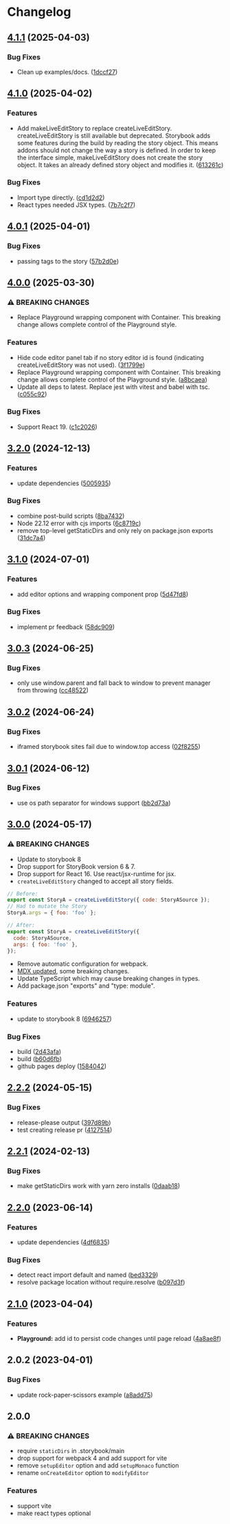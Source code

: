 # Changelog

## [4.1.1](https://github.com/JeremyRH/storybook-addon-code-editor/compare/v4.1.0...v4.1.1) (2025-04-03)


### Bug Fixes

* Clean up examples/docs. ([1dccf27](https://github.com/JeremyRH/storybook-addon-code-editor/commit/1dccf277de71b8e00e7b390aad4f382d71e995b7))

## [4.1.0](https://github.com/JeremyRH/storybook-addon-code-editor/compare/v4.0.1...v4.1.0) (2025-04-02)


### Features

* Add makeLiveEditStory to replace createLiveEditStory. createLiveEditStory is still available but deprecated. Storybook adds some features during the build by reading the story object. This means addons should not change the way a story is defined. In order to keep the interface simple, makeLiveEditStory does not create the story object. It takes an already defined story object and modifies it. ([613261c](https://github.com/JeremyRH/storybook-addon-code-editor/commit/613261c1d6c5f4369a429c3e77dce6b34a1281b1))


### Bug Fixes

* Import type directly. ([cd1d2d2](https://github.com/JeremyRH/storybook-addon-code-editor/commit/cd1d2d254f01ae14888ff7cfca9f5d3e77b169d1))
* React types needed JSX types. ([7b7c2f7](https://github.com/JeremyRH/storybook-addon-code-editor/commit/7b7c2f7fb96edb22a4e5d3f3bb0bf98e552fb43f))

## [4.0.1](https://github.com/JeremyRH/storybook-addon-code-editor/compare/v4.0.0...v4.0.1) (2025-04-01)


### Bug Fixes

* passing tags to the story ([57b2d0e](https://github.com/JeremyRH/storybook-addon-code-editor/commit/57b2d0ef4901d3d97e19b4ea57449d06e534bf96))

## [4.0.0](https://github.com/JeremyRH/storybook-addon-code-editor/compare/v3.2.0...v4.0.0) (2025-03-30)


### ⚠ BREAKING CHANGES

* Replace Playground wrapping component with Container. This breaking change allows complete control of the Playground style.

### Features

* Hide code editor panel tab if no story editor id is found (indicating createLiveEditStory was not used). ([3f1799e](https://github.com/JeremyRH/storybook-addon-code-editor/commit/3f1799e6dd479edd545c7ffd4bb603e4d9aedc1b))
* Replace Playground wrapping component with Container. This breaking change allows complete control of the Playground style. ([a8bcaea](https://github.com/JeremyRH/storybook-addon-code-editor/commit/a8bcaeaf24ff02c2741d378472407bfeb258d4e9))
* Update all deps to latest. Replace jest with vitest and babel with tsc. ([c055c92](https://github.com/JeremyRH/storybook-addon-code-editor/commit/c055c926848e6dabada0caa0b5a49b41db558e70))


### Bug Fixes

* Support React 19. ([c1c2026](https://github.com/JeremyRH/storybook-addon-code-editor/commit/c1c20262baeee7f202e202e1820d797080d05490))

## [3.2.0](https://github.com/JeremyRH/storybook-addon-code-editor/compare/v3.1.0...v3.2.0) (2024-12-13)


### Features

* update dependencies ([5005935](https://github.com/JeremyRH/storybook-addon-code-editor/commit/50059352e1e9b10c3982377c6cb8990fd3bf7d6d))


### Bug Fixes

* combine post-build scripts ([8ba7432](https://github.com/JeremyRH/storybook-addon-code-editor/commit/8ba743218a16afba0b27f82743a79aca3e84a2e5))
* Node 22.12 error with cjs imports ([6c8719c](https://github.com/JeremyRH/storybook-addon-code-editor/commit/6c8719c1ea62d89e9cea78447425c6f3128fcf41))
* remove top-level getStaticDirs and only rely on package.json exports ([31dc7a4](https://github.com/JeremyRH/storybook-addon-code-editor/commit/31dc7a4e85389fbf88805e001cf70cec095a1e2f))

## [3.1.0](https://github.com/JeremyRH/storybook-addon-code-editor/compare/v3.0.3...v3.1.0) (2024-07-01)


### Features

* add editor options and wrapping component prop ([5d47fd8](https://github.com/JeremyRH/storybook-addon-code-editor/commit/5d47fd8048684b99dde98d38f4c1501bee3a025d))


### Bug Fixes

* implement pr feedback ([58dc909](https://github.com/JeremyRH/storybook-addon-code-editor/commit/58dc90928c4f8d3fe97cfdb978e76c1afd8fa3ce))

## [3.0.3](https://github.com/JeremyRH/storybook-addon-code-editor/compare/v3.0.2...v3.0.3) (2024-06-25)


### Bug Fixes

* only use window.parent and fall back to window to prevent manager from throwing ([cc48522](https://github.com/JeremyRH/storybook-addon-code-editor/commit/cc485224cf059086be21a9c9ab5d45f95e7b82a3))

## [3.0.2](https://github.com/JeremyRH/storybook-addon-code-editor/compare/v3.0.1...v3.0.2) (2024-06-24)


### Bug Fixes

* iframed storybook sites fail due to window.top access ([02f8255](https://github.com/JeremyRH/storybook-addon-code-editor/commit/02f825557e20dc6e77aa13464b8246d4ef7e1c39))

## [3.0.1](https://github.com/JeremyRH/storybook-addon-code-editor/compare/v3.0.0...v3.0.1) (2024-06-12)


### Bug Fixes

* use os path separator for windows support ([bb2d73a](https://github.com/JeremyRH/storybook-addon-code-editor/commit/bb2d73a1c7849582d0d82e31bb6acd73d30f17c7))

## [3.0.0](https://github.com/JeremyRH/storybook-addon-code-editor/compare/v2.2.2...v3.0.0) (2024-05-17)


### ⚠ BREAKING CHANGES

* Update to storybook 8
* Drop support for StoryBook version 6 & 7.
* Drop support for React 16. Use react/jsx-runtime for jsx.
* `createLiveEditStory` changed to accept all story fields.
```js
// Before:
export const StoryA = createLiveEditStory({ code: StoryASource });
// Had to mutate the Story
StoryA.args = { foo: 'foo' };
```
```js
// After:
export const StoryA = createLiveEditStory({
  code: StoryASource,
  args: { foo: 'foo' },
});
```

* Remove automatic configuration for webpack.
* [MDX updated](https://github.com/storybookjs/storybook/blob/ba69532715f162567cc17aa3a0de8ca918dfdd2c/MIGRATION.md#mdx-related-changes), some breaking changes.
* Update TypeScript which may cause breaking changes in types.
* Add package.json "exports" and "type: module".

### Features

* update to storybook 8 ([6946257](https://github.com/JeremyRH/storybook-addon-code-editor/commit/6946257e989ea361e28f1d0810a95c6c9ffc4074))


### Bug Fixes

* build ([2d43afa](https://github.com/JeremyRH/storybook-addon-code-editor/commit/2d43afaf28ad1cad075d2c624b9c4e32d5cfedf7))
* build ([b60d6fb](https://github.com/JeremyRH/storybook-addon-code-editor/commit/b60d6fb18d942fe68642457cf4f62c45fa59d54f))
* github pages deploy ([1584042](https://github.com/JeremyRH/storybook-addon-code-editor/commit/15840421a2b1500cf601fbdcc28e2f3c42503cb3))

## [2.2.2](https://github.com/JeremyRH/storybook-addon-code-editor/compare/v2.2.1...v2.2.2) (2024-05-15)


### Bug Fixes

* release-please output ([397d89b](https://github.com/JeremyRH/storybook-addon-code-editor/commit/397d89b760807aef5ee40e09860656e253115c48))
* test creating release pr ([4127514](https://github.com/JeremyRH/storybook-addon-code-editor/commit/4127514b4bf23c6e4758228a769db2a81500a060))

## [2.2.1](https://github.com/JeremyRH/storybook-addon-code-editor/compare/v2.2.0...v2.2.1) (2024-02-13)


### Bug Fixes

* make getStaticDirs work with yarn zero installs ([0daab18](https://github.com/JeremyRH/storybook-addon-code-editor/commit/0daab180298a7760e0a74a512985f72a5f1f327d))

## [2.2.0](https://github.com/JeremyRH/storybook-addon-code-editor/compare/v2.1.0...v2.2.0) (2023-06-14)


### Features

* update dependencies ([4df6835](https://github.com/JeremyRH/storybook-addon-code-editor/commit/4df6835dc5af30e229f6a06b11d8325ddc1303af))


### Bug Fixes

* detect react import default and named ([bed3329](https://github.com/JeremyRH/storybook-addon-code-editor/commit/bed3329c05064dc7839f398749d3fd0f629598a1))
* resolve package location without require.resolve ([b097d3f](https://github.com/JeremyRH/storybook-addon-code-editor/commit/b097d3f4079719a4c49eaea903657c399ac8886f))

## [2.1.0](https://github.com/JeremyRH/storybook-addon-code-editor/compare/v2.0.2...v2.1.0) (2023-04-04)


### Features

* **Playground:** add id to persist code changes until page reload ([4a8ae8f](https://github.com/JeremyRH/storybook-addon-code-editor/commit/4a8ae8f3a0877ed6c6d9c61fc2046326cea8a595))

## 2.0.2 (2023-04-01)


### Bug Fixes

* update rock-paper-scissors example ([a8add75](https://github.com/JeremyRH/storybook-addon-code-editor/commit/a8add7531d77728f8da99647c877f3311c625370))

## 2.0.0

### ⚠ BREAKING CHANGES

* require `staticDirs` in .storybook/main
* drop support for webpack 4 and add support for vite
* remove `setupEditor` option and add `setupMonaco` function
* rename `onCreateEditor` option to `modifyEditor`

### Features

* support vite
* make react types optional

